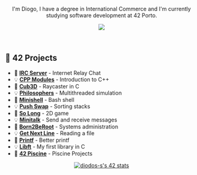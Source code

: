 <p align=center>I'm Diogo, I have a degree in International Commerce and I'm currently studying software development at 42 Porto.</p>

<p align="center">
  <a href="https://skillicons.dev">
    <img src="https://skillicons.dev/icons?i=c,cpp,linux,bash,python,html,css,bootstrap,js" />
  </a>
</p>

<br>

## 🚀 42 Projects

- 🎯 **[IRC Server](https://github.com/diogocorreia71/IRCServer)** - Internet Relay Chat
- 💡 **[CPP Modules](https://github.com/diogocorreia71/IRCServer)** - Introduction to C++
- 🎯 **[Cub3D](https://github.com/diogocorreia71/cub3d)** - Raycaster in C
- 💡 **[Philosophers](https://github.com/diogocorreia71/philo)** - Multithreaded simulation
- 🎯 **[Minishell](https://github.com/diogocorreia71/minishell)** - Bash shell
- 💡 **[Push Swap](https://github.com/diogocorreia71/push_swap)** - Sorting stacks
- 🎯 **[So Long](https://github.com/diogocorreia71/so_long)** - 2D game
- 💡 **[Minitalk](https://github.com/diogocorreia71/minitalk)** - Send and receive messages
- 🎯 **[Born2BeRoot](https://github.com/diogocorreia71/Born2beRoot)** - Systems administration
- 💡 **[Get Next Line](https://github.com/diogocorreia71/get_next_line)** - Reading a file
- 🎯 **[Printf](https://github.com/diogocorreia71/ft_printf)** - Better printf
- 💡 **[Libft](https://github.com/diogocorreia71/libft)** - My first library in C
- 🎯 **[42 Piscine](https://github.com/diogocorreia71/42_piscine)** - Piscine Projects

<div align=center>
  <a href="https://profile.intra.42.fr/users/diodos-s"><img src="https://badge.mediaplus.ma/kettlebells/diodos-s?1337Badge=off&UM6P=off" alt="diodos-s's 42 stats" /></a>
</div>
